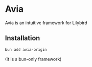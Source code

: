 # Avia
Avia is an intuitive framework for Lilybird

## Installation
```bash
bun add avia-origin
```
(It is a bun-only framework)
